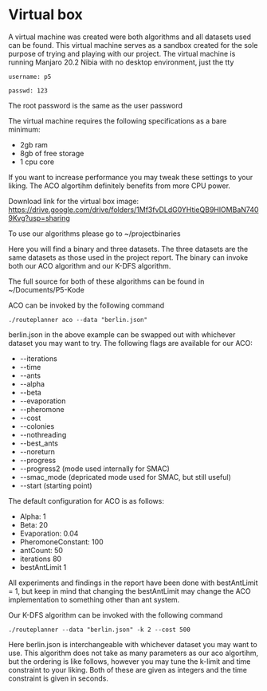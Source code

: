 # Virtual box
A virtual machine was created were both algorithms and all datasets used can be found.
This virtual machine serves as a sandbox created for the sole purpose of trying and playing with our project.
The virtual machine is running Manjaro 20.2 Nibia with no desktop environment, just the tty

`username: p5`

`passwd: 123`

The root password is the same as the user password

The virtual machine requires the following specifications as a bare minimum:
- 2gb ram
- 8gb of free storage
- 1 cpu core

If you want to increase performance you may tweak these settings to your liking.
The ACO algortihm definitely benefits from more CPU power.

Download link for the virtual box image: https://drive.google.com/drive/folders/1Mf3fvDLdG0YHtieQB9HlOMBaN7409Kvg?usp=sharing

To use our algorithms please go to ~/projectbinaries

Here you will find a binary and three datasets.
The three datasets are the same datasets as those used in the project report.
The binary can invoke both our ACO algorithm and our K-DFS algorithm.

The full source for both of these algorithms can be found in ~/Documents/P5-Kode

ACO can be invoked by the following command

`./routeplanner aco --data "berlin.json"`

berlin.json in the above example can be swapped out with whichever dataset you may want to try.
The following flags are available for our ACO:
- --iterations
- --time
- --ants
- --alpha
- --beta
- --evaporation
- --pheromone
- --cost
- --colonies
- --nothreading
- --best_ants
- --noreturn
- --progress
- --progress2 (mode used internally for SMAC)
- --smac_mode (depricated mode used for SMAC, but still useful)
- --start (starting point)

The default configuration for ACO is as follows:
- Alpha: 1
- Beta: 20
- Evaporation: 0.04
- PheromoneConstant: 100
- antCount: 50
- iterations 80
- bestAntLimit 1

All experiments and findings in the report have been done with bestAntLimit = 1, but keep in mind that changing the bestAntLimit may change the ACO implementation to something other than ant system.


Our K-DFS algorithm can be invoked with the following command

`./routeplanner --data "berlin.json" -k 2 --cost 500`

Here berlin.json is interchangeable with whichever dataset you may want to use.
This algorithm does not take as many parameters as our aco algortihm, but the ordering is like follows, however you may tune the k-limit and time constraint to your liking.
Both of these are given as integers and the time constraint is given in seconds.
